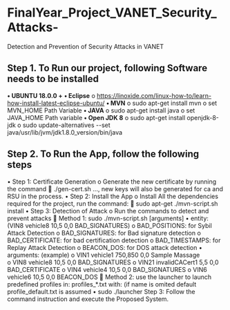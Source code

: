 # FinalYear_Project_VANET_Security_Attacks-
Detection and Prevention of Security Attacks in VANET
## Step 1. To Run our project, following Software needs to be installed
**•	UBUNTU 18.0.0 +**
**•	Eclipse**
o	https://linoxide.com/linux-how-to/learn-how-install-latest-eclipse-ubuntu/
**•	MVN**
o	sudo apt-get install mvn
o	set MVN_HOME Path Variable
**•	JAVA** 
o	sudo apt-get install java
o	set JAVA_HOME Path variable
**•	Open JDK 8**
o	sudo apt-get install openjdk-8-jdk
o	sudo update-alternatives --set java/usr/lib/jvm/jdk1.8.0_version/bin/java

## Step 2. To Run the App, follow the following steps
•	Step 1:  Certificate Generation
o	Generate the new certificate by running the command
	./gen-cert.sh <vehicle1> <vehicle2> ..., new keys will also be generated for ca and RSU in the process.
•	Step 2: Install the App
o	Install All the dependencies required for the project, run the command:
	sudo apt-get  ./mvn-script.sh install
•	Step 3: Detection of Attack
o	Run the commands to detect and prevent attacks
	Method 1: sudo  ./mvn-script.sh <entity> [arguments]
•	entity: (VIN8 vehicle8 10,5 0,0 BAD_SIGNATURES)
o	BAD_POSITIONS: for Sybil Attack Detection
o	BAD_SIGNATURES: for Bad signature detection
o	BAD_CERTIFICATE: for bad certification detection
o	BAD_TIMESTAMPS: for Replay Attack Detection
o	BEACON_DOS: for DOS attack detection
•	arguments: (example)
o	VIN1 vehicle1 750,850 0,0 Sample Massage	
o	VIN8 vehicle8 10,5 0,0 BAD_SIGNATURES
o	VIN21 invalidCACert1 5,5 0,0 BAD_CERTIFICATE
o	VIN4 vehicle4 10,5 0,0 BAD_SIGNATURES
o	VIN6 vehicle6 10,5 0,0 BEACON_DOS
	Method 2: use the launcher to launch predefined profiles in: profiles_*.txt with: (if name is omited default profile_default.txt is assumed
•	sudo ./launcher  <any-profile-file>
Step 3: Follow the command instruction and execute the Proposed System.

